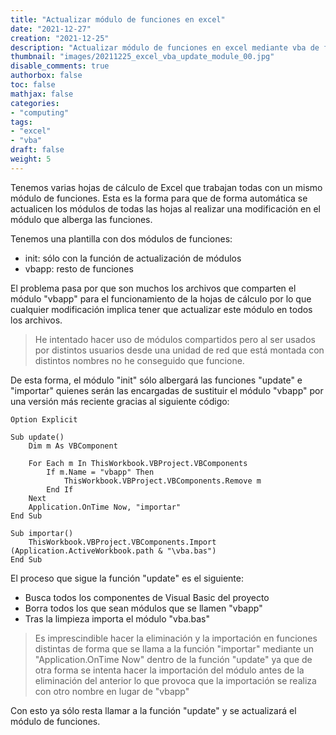 ```yaml
---
title: "Actualizar módulo de funciones en excel"
date: "2021-12-27"
creation: "2021-12-25"
description: "Actualizar módulo de funciones en excel mediante vba de forma automática."
thumbnail: "images/20211225_excel_vba_update_module_00.jpg"
disable_comments: true
authorbox: false
toc: false
mathjax: false
categories:
- "computing"
tags:
- "excel"
- "vba"
draft: false
weight: 5
---
```

Tenemos varias hojas de cálculo de Excel que trabajan todas con un mismo módulo de funciones. Esta es la forma para que de forma automática se actualicen los módulos de todas las hojas al realizar una modificación en el módulo que alberga las funciones.
<!--more-->
Tenemos una plantilla con dos módulos de funciones:
 - init: sólo con la función de actualización de módulos
 - vbapp: resto de funciones
 
El problema pasa por que son muchos los archivos que comparten el módulo "vbapp" para el funcionamiento de la hojas de cálculo por lo que cualquier modificación implica tener que actualizar este módulo en todos los archivos.

> He intentado hacer uso de módulos compartidos pero al ser usados por distintos usuarios desde una unidad de red que está montada con distintos nombres no he conseguido que funcione.

De esta forma, el módulo "init" sólo albergará las funciones "update" e "importar" quienes serán las encargadas de sustituir el módulo "vbapp" por una versión más reciente gracias al siguiente código:

```
Option Explicit

Sub update()
    Dim m As VBComponent

	For Each m In ThisWorkbook.VBProject.VBComponents
        If m.Name = "vbapp" Then
            ThisWorkbook.VBProject.VBComponents.Remove m
        End If
    Next
    Application.OnTime Now, "importar"
End Sub

Sub importar()
    ThisWorkbook.VBProject.VBComponents.Import (Application.ActiveWorkbook.path & "\vba.bas")
End Sub
```
El proceso que sigue la función "update" es el siguiente:
- Busca todos los componentes de Visual Basic del proyecto
- Borra todos los que sean módulos que se llamen "vbapp"
- Tras la limpieza importa el módulo "vba.bas"

> Es imprescindible hacer la eliminación y la importación en funciones distintas de forma que se llama a la función "importar" mediante un "Application.OnTime Now" dentro de la función "update" ya que de otra forma se intenta hacer la importación del módulo antes de la eliminación del anterior lo que provoca que la importación se realiza con otro nombre en lugar de "vbapp"

Con esto ya sólo resta llamar a la función "update" y se actualizará el módulo de funciones.
